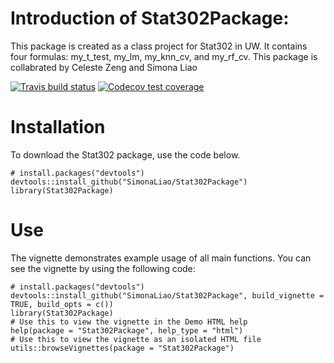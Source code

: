  # Introduction of Stat302Package: 
This package is created as a class project for Stat302 in UW. It contains four formulas: my_t_test, my_lm, my_knn_cv, and my_rf_cv. This package is collabrated by Celeste Zeng and Simona Liao

  <!-- badges: start -->
  [![Travis build status](https://travis-ci.com/SimonaLiao/Stat302Package.svg?branch=master)](https://travis-ci.com/SimonaLiao/Stat302Package)
  [![Codecov test coverage](https://codecov.io/gh/SimonaLiao/Stat302Package/branch/master/graph/badge.svg)](https://codecov.io/gh/SimonaLiao/Stat302Package?branch=master)
  <!-- badges: end -->

# Installation
To download the Stat302 package, use the code below.

```{r}
# install.packages("devtools")
devtools::install_github("SimonaLiao/Stat302Package")
library(Stat302Package)
```
# Use
The vignette demonstrates example usage of all main functions. You can see the vignette by using the following code:

```{r}
# install.packages("devtools")
devtools::install_github("SimonaLiao/Stat302Package", build_vignette = TRUE, build_opts = c())
library(Stat302Package)
# Use this to view the vignette in the Demo HTML help
help(package = "Stat302Package", help_type = "html")
# Use this to view the vignette as an isolated HTML file
utils::browseVignettes(package = "Stat302Package")
```



